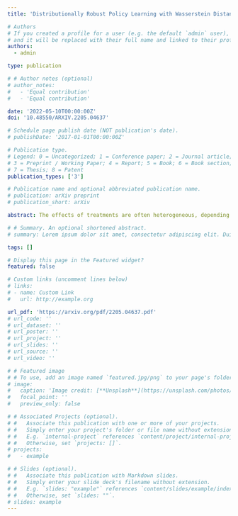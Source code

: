 ```yaml
---
title: 'Distributionally Robust Policy Learning with Wasserstein Distance'

# Authors
# If you created a profile for a user (e.g. the default `admin` user), write the username (folder name) here
# and it will be replaced with their full name and linked to their profile.
authors:
  - admin

type: publication

# # Author notes (optional)
# author_notes:
#   - 'Equal contribution'
#   - 'Equal contribution'

date: '2022-05-10T00:00:00Z'
doi: '10.48550/ARXIV.2205.04637'

# Schedule page publish date (NOT publication's date).
# publishDate: '2017-01-01T00:00:00Z'

# Publication type.
# Legend: 0 = Uncategorized; 1 = Conference paper; 2 = Journal article;
# 3 = Preprint / Working Paper; 4 = Report; 5 = Book; 6 = Book section;
# 7 = Thesis; 8 = Patent
publication_types: ['3']

# Publication name and optional abbreviated publication name.
# publication: arXiv preprint
# publication_short: arXiv

abstract: The effects of treatments are often heterogeneous, depending on the observable characteristics, and it is necessary to exploit such heterogeneity to devise individualized treatment rules (ITRs). Existing estimation methods of such ITRs assume that the available experimental or observational data are derived from the target population in which the estimated policy is implemented. However, this assumption often fails in practice because of limited useful data. In this case, policymakers must rely on the data generated in the source population, which differs from the target population. Unfortunately, existing estimation methods do not necessarily work as expected in the new setting, and strategies that can achieve a reasonable goal in such a situation are required. This study examines the application of distributionally robust optimization (DRO), which formalizes an ambiguity about the target population and adapts to the worst-case scenario in the set. It is shown that DRO with Wasserstein distance-based characterization of ambiguity provides simple intuitions and a simple estimation method. I then develop an estimator for the distributionally robust ITR and evaluate its theoretical performance. An empirical application shows that the proposed approach outperforms the naive approach in the target population.

# # Summary. An optional shortened abstract.
# summary: Lorem ipsum dolor sit amet, consectetur adipiscing elit. Duis posuere tellus ac convallis placerat. Proin tincidunt magna sed ex sollicitudin condimentum.

tags: []

# Display this page in the Featured widget?
featured: false

# Custom links (uncomment lines below)
# links:
# - name: Custom Link
#   url: http://example.org

url_pdf: 'https://arxiv.org/pdf/2205.04637.pdf'
# url_code: ''
# url_dataset: ''
# url_poster: ''
# url_project: ''
# url_slides: ''
# url_source: ''
# url_video: ''

# # Featured image
# # To use, add an image named `featured.jpg/png` to your page's folder.
# image:
#   caption: 'Image credit: [**Unsplash**](https://unsplash.com/photos/pLCdAaMFLTE)'
#   focal_point: ''
#   preview_only: false

# # Associated Projects (optional).
# #   Associate this publication with one or more of your projects.
# #   Simply enter your project's folder or file name without extension.
# #   E.g. `internal-project` references `content/project/internal-project/index.md`.
# #   Otherwise, set `projects: []`.
# projects:
#   - example

# # Slides (optional).
# #   Associate this publication with Markdown slides.
# #   Simply enter your slide deck's filename without extension.
# #   E.g. `slides: "example"` references `content/slides/example/index.md`.
# #   Otherwise, set `slides: ""`.
# slides: example
---
```

